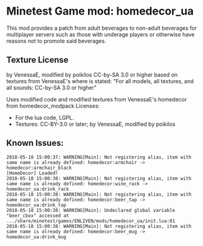 Minetest Game mod: homedecor_ua
===============================
This mod provides a patch from adult beverages to non-adult beverages for multiplayer servers such as those with underage players or otherwise have reasons not to promote said beverages.


## Texture License
by VenessaE, modified by poikilos
CC-by-SA 3.0 or higher
based on textures from VenessaE's where is stated: "For all models, all textures, and all sounds:  CC-by-SA 3.0 or higher"


Uses modified code and modified textures from VenessaE's homedecor from homedecor_modpack
Licenses: 
* For the lua code, LGPL.
* Textures: CC-BY-3.0 or later; by VenessaE, modified by poikilos

## Known Issues:
```
2018-05-18 15:00:37: WARNING[Main]: Not registering alias, item with same name is already defined: homedecor:armchair -> homedecor:armchair_black
[HomeDecor] Loaded!
2018-05-18 15:00:38: WARNING[Main]: Not registering alias, item with same name is already defined: homedecor:wine_rack -> homedecor_ua:drink_rack
2018-05-18 15:00:38: WARNING[Main]: Not registering alias, item with same name is already defined: homedecor:beer_tap -> homedecor_ua:drink_tap
2018-05-18 15:00:38: WARNING[Main]: Undeclared global variable "beer_cbox" accessed at .../share/minetest/games/ENLIVEN/mods/homedecor_ua/init.lua:81
2018-05-18 15:00:38: WARNING[Main]: Not registering alias, item with same name is already defined: homedecor:beer_mug -> homedecor_ua:drink_mug
```

